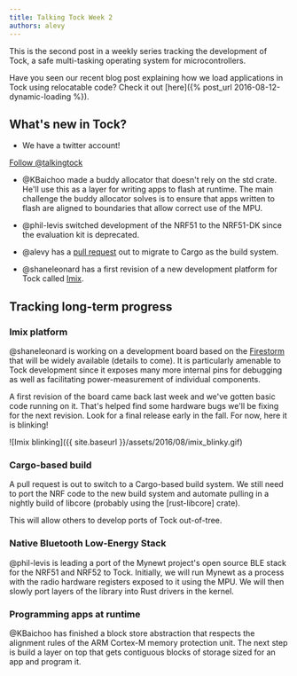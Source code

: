 ```yaml
---
title: Talking Tock Week 2
authors: alevy
---
```


This is the second post in a weekly series tracking the development of Tock, a
safe multi-tasking operating system for microcontrollers.

Have you seen our recent blog post explaining how we load applications in Tock
using relocatable code? Check it out [here]({% post_url
2016-08-12-dynamic-loading %}).

## What's new in Tock?

  * We have a twitter account!
  <a href="https://twitter.com/talkingtock" class="twitter-follow-button" data-show-count="false">
    Follow @talkingtock
  </a><script async src="//platform.twitter.com/widgets.js" charset="utf-8"></script>

  * @KBaichoo made a buddy allocator that doesn't rely on the std crate. He'll
    use this as a layer for writing apps to flash at runtime. The main
    challenge the buddy allocator solves is to ensure that apps written to
    flash are aligned to boundaries that allow correct use of the MPU.

  * @phil-levis switched development of the NRF51 to the NRF51-DK since the
    evaluation kit is deprecated.

  * @alevy has a [pull request](https://github.com/helena-project/tock/pull/90)
    out to migrate to Cargo as the build system.

  * @shaneleonard has a first revision of a new development platform for Tock
    called [Imix](https://github.com/helena-project/imix).

## Tracking long-term progress

### Imix platform

@shaneleonard is working on a development board based on the
[Firestorm](http://storm.rocks/firestorm.html) that will be widely available
(details to come). It is particularly amenable to Tock development since it
exposes many more internal pins for debugging as well as facilitating
power-measurement of individual components.

A first revision of the board came back last week and we've gotten basic code
running on it. That's helped find some hardware bugs we'll be fixing for the
next revision. Look for a final release early in the fall. For now, here it is
blinking!

![Imix blinking]({{ site.baseurl }}/assets/2016/08/imix_blinky.gif)

### Cargo-based build

A pull request is out to switch to a Cargo-based build system. We still need to
port the NRF code to the new build system and automate pulling in a nightly
build of libcore (probably using the [rust-libcore] crate).

This will allow others to develop ports of Tock out-of-tree.

### Native Bluetooth Low-Energy Stack

@phil-levis is leading a port of the Mynewt project's open source BLE stack for
the NRF51 and NRF52 to Tock. Initially, we will run Mynewt as a process with the
radio hardware registers exposed to it using the MPU. We will then slowly
port layers of the library into Rust drivers in the kernel.

### Programming apps at runtime

@KBaichoo has finished a block store abstraction that respects the alignment
rules of the ARM Cortex-M memory protection unit. The next step is build a layer
on top that gets contiguous blocks of storage sized for an app and program it.

